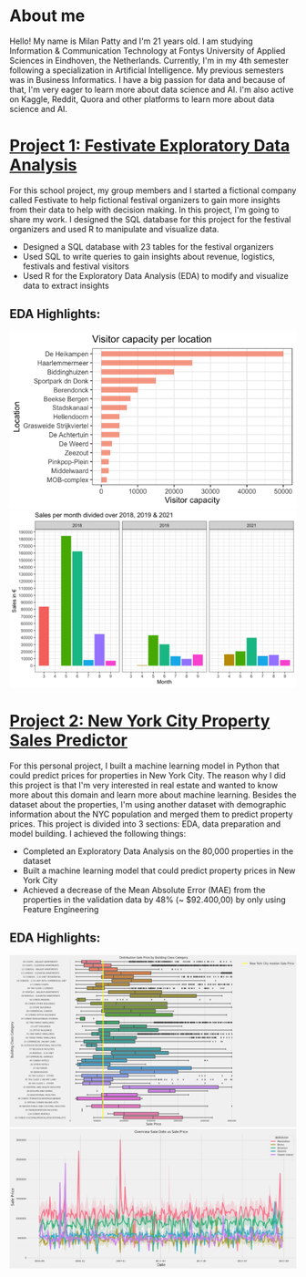 # About me
Hello! My name is Milan Patty and I'm 21 years old. I am studying Information & Communication Technology at Fontys University of Applied Sciences in Eindhoven, the Netherlands. Currently, I'm in my 4th semester following a specialization in Artificial Intelligence. My previous semesters was in Business Informatics. I have a big passion for data and because of that, I'm very eager to learn more about data science and AI. I'm also active on Kaggle, Reddit, Quora and other platforms to learn more about data science and AI.

# [Project 1: Festivate Exploratory Data Analysis](https://github.com/MLP99/Festivate-EDA)
For this school project, my group members and I started a fictional company called Festivate to help fictional festival organizers to gain more insights from their data to help with decision making. In this project, I'm going to share my work. I designed the SQL database for this project for the festival organizers and used R to manipulate and visualize data.

* Designed a SQL database with 23 tables for the festival organizers
* Used SQL to write queries to gain insights about revenue, logistics, festivals and festival visitors
* Used R for the Exploratory Data Analysis (EDA) to modify and visualize data to extract insights

## EDA Highlights:
![](./images/vcpl.png)
![](./images/spmdo.png)

# [Project 2: New York City Property Sales Predictor](https://github.com/MLP99/NYC-PSP)
For this personal project, I built a machine learning model in Python that could predict prices for properties in New York City. The reason why I did this project is that I'm very interested in real estate and wanted to know more about this domain and learn more about machine learning. Besides the dataset about the properties, I'm using another dataset with demographic information about the NYC population and merged them to predict property prices. This project is divided into 3 sections: EDA, data preparation and model building. I achieved the following things:

* Completed an Exploratory Data Analysis on the 80,000 properties in the dataset
* Built a machine learning model that could predict property prices in New York City
* Achieved a decrease of the Mean Absolute Error (MAE) from the properties in the validation data by 48% (~ $92.400,00) by only using Feature Engineering

## EDA Highlights:
![](./images/dsp.png)
![](./images/ovsdsp.png)
